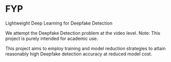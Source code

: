 # FYP
Lightweight Deep Learning for Deepfake Detection

We attempt the Deepfake Detection problem at the video level. Note: This project is purely intended for academic use.

This project aims to employ training and model reduction strategies to attain reasonably high Deepfake detection accuracy at reduced model cost.
